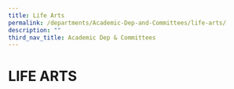 ```yaml
---
title: Life Arts
permalink: /departments/Academic-Dep-and-Committees/life-arts/
description: ""
third_nav_title: Academic Dep & Committees
---
```

# LIFE ARTS
